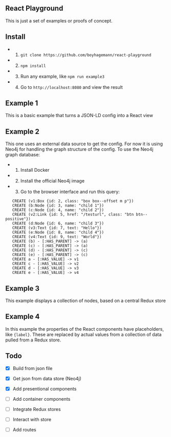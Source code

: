 React Playground
--------------------------------------------------

This is just a set of examples or proofs of concept.


## Install

* 1. `git clone https://github.com/boyhagemann/react-playground`
* 2. `npm install`
* 3. Run any example, like `npm run example3`
* 4. Go to `http://localhost:8080` and view the result

## Example 1
This is a basic example that turns a JSON-LD config into a React view

## Example 2
This one uses an external data source to get the config.
For now it is using Neo4j for handling the graph structure of the config.
To use the Neo4j graph database:
* 1. Install Docker
* 2. Install the official Neo4j image
* 3. Go to the browser interface and run this query:
```CREATE (a:Node {id: 1, name: "root"})
   CREATE (v1:Box {id: 2, class: "box box--offset m p"})
   CREATE (b:Node {id: 3, name: "child 1"})
   CREATE (c:Node {id: 4, name: "child 2"})
   CREATE (v2:Link {id: 5, href: "/testurl", class: "btn btn--positive"})
   CREATE (d:Node {id: 6, name: "child 3"})
   CREATE (v3:Text {id: 7, text: "Hello"})
   CREATE (e:Node {id: 8, name: "child 4"})
   CREATE (v4:Text {id: 9, text: "World"})
   CREATE (b) - [:HAS_PARENT] -> (a)
   CREATE (c) - [:HAS_PARENT] -> (a)
   CREATE (d) - [:HAS_PARENT] -> (c)
   CREATE (e) - [:HAS_PARENT] -> (c)
   CREATE a - [:HAS_VALUE] -> v1
   CREATE c - [:HAS_VALUE] -> v2
   CREATE d - [:HAS_VALUE] -> v3
   CREATE e - [:HAS_VALUE] -> v4
```

## Example 3
This example displays a collection of nodes, based on a central Redux store

## Example 4
In this example the properties of the React components have placeholders, like `{label}`.
These are replaced by actual values from a collection of data pulled from a Redux store.


## Todo

* [x] Build from json file
* [x] Get json from data store (Neo4j)
* [x] Add presentional components
* [ ] Add container components
* [ ] Integrate Redux stores
* [ ] Interact with store
* [ ] Add routes

